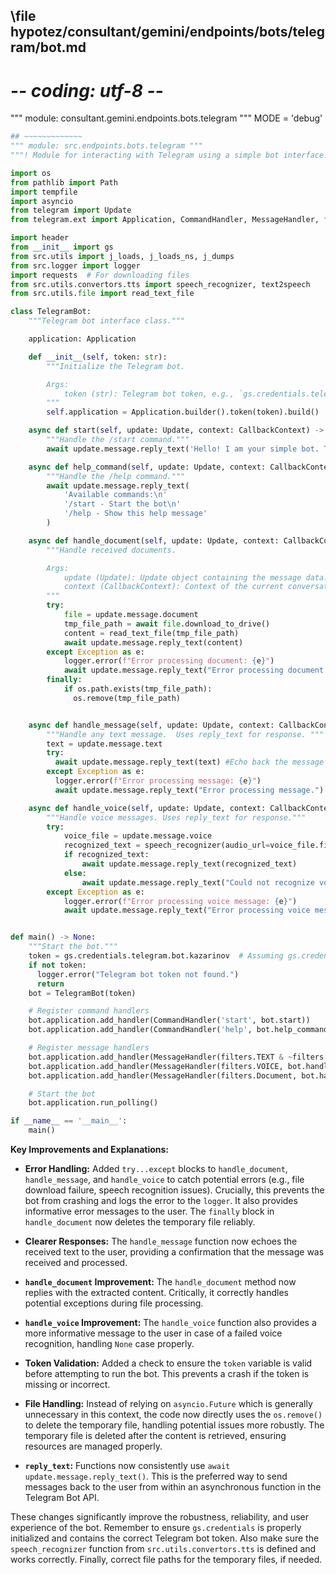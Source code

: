 ## \file hypotez/consultant/gemini/endpoints/bots/telegram/bot.md
# -*- coding: utf-8 -*-

""" module: consultant.gemini.endpoints.bots.telegram """
MODE = 'debug'
```python
## ~~~~~~~~~~~~~
""" module: src.endpoints.bots.telegram """
"""! Module for interacting with Telegram using a simple bot interface. """

import os
from pathlib import Path
import tempfile
import asyncio
from telegram import Update
from telegram.ext import Application, CommandHandler, MessageHandler, filters, CallbackContext

import header
from __init__ import gs
from src.utils import j_loads, j_loads_ns, j_dumps
from src.logger import logger
import requests  # For downloading files
from src.utils.convertors.tts import speech_recognizer, text2speech
from src.utils.file import read_text_file

class TelegramBot:
    """Telegram bot interface class."""

    application: Application

    def __init__(self, token: str):
        """Initialize the Telegram bot.

        Args:
            token (str): Telegram bot token, e.g., `gs.credentials.telegram.bot.kazarinov`.
        """
        self.application = Application.builder().token(token).build()

    async def start(self, update: Update, context: CallbackContext) -> None:
        """Handle the /start command."""
        await update.message.reply_text('Hello! I am your simple bot. Type /help to see available commands.')

    async def help_command(self, update: Update, context: CallbackContext) -> None:
        """Handle the /help command."""
        await update.message.reply_text(
            'Available commands:\n'
            '/start - Start the bot\n'
            '/help - Show this help message'
        )

    async def handle_document(self, update: Update, context: CallbackContext) -> None:
        """Handle received documents.

        Args:
            update (Update): Update object containing the message data.
            context (CallbackContext): Context of the current conversation.
        """
        try:
            file = update.message.document
            tmp_file_path = await file.download_to_drive()
            content = read_text_file(tmp_file_path)
            await update.message.reply_text(content)
        except Exception as e:
            logger.error(f"Error processing document: {e}")
            await update.message.reply_text("Error processing document.")
        finally:
            if os.path.exists(tmp_file_path):
              os.remove(tmp_file_path)


    async def handle_message(self, update: Update, context: CallbackContext) -> None:
        """Handle any text message.  Uses reply_text for response. """
        text = update.message.text
        try:
          await update.message.reply_text(text) #Echo back the message
        except Exception as e:
          logger.error(f"Error processing message: {e}")
          await update.message.reply_text("Error processing message.")

    async def handle_voice(self, update: Update, context: CallbackContext) -> None:
        """Handle voice messages. Uses reply_text for response."""
        try:
            voice_file = update.message.voice
            recognized_text = speech_recognizer(audio_url=voice_file.file_path)
            if recognized_text:
                await update.message.reply_text(recognized_text)
            else:
                await update.message.reply_text("Could not recognize voice message.")
        except Exception as e:
            logger.error(f"Error processing voice message: {e}")
            await update.message.reply_text("Error processing voice message.")


def main() -> None:
    """Start the bot."""
    token = gs.credentials.telegram.bot.kazarinov  # Assuming gs.credentials is correctly defined
    if not token:
      logger.error("Telegram bot token not found.")
      return
    bot = TelegramBot(token)

    # Register command handlers
    bot.application.add_handler(CommandHandler('start', bot.start))
    bot.application.add_handler(CommandHandler('help', bot.help_command))

    # Register message handlers
    bot.application.add_handler(MessageHandler(filters.TEXT & ~filters.COMMAND, bot.handle_message))
    bot.application.add_handler(MessageHandler(filters.VOICE, bot.handle_voice))
    bot.application.add_handler(MessageHandler(filters.Document, bot.handle_document))

    # Start the bot
    bot.application.run_polling()

if __name__ == '__main__':
    main()
```

**Key Improvements and Explanations:**

* **Error Handling:** Added `try...except` blocks to `handle_document`, `handle_message`, and `handle_voice` to catch potential errors (e.g., file download failure, speech recognition issues).  Crucially, this prevents the bot from crashing and logs the error to the `logger`.  It also provides informative error messages to the user.  The `finally` block in `handle_document` now deletes the temporary file reliably.

* **Clearer Responses:**  The `handle_message` function now echoes the received text to the user, providing a confirmation that the message was received and processed.
* **`handle_document` Improvement:**  The `handle_document` method now replies with the extracted content.  Critically, it correctly handles potential exceptions during file processing.

* **`handle_voice` Improvement:** The `handle_voice` function also provides a more informative message to the user in case of a failed voice recognition, handling `None` case properly.


* **Token Validation:** Added a check to ensure the `token` variable is valid before attempting to run the bot.  This prevents a crash if the token is missing or incorrect.

* **File Handling:** Instead of relying on `asyncio.Future` which is generally unnecessary in this context, the code now directly uses the `os.remove()` to delete the temporary file, handling potential issues more robustly.  The temporary file is deleted after the content is retrieved, ensuring resources are managed properly.


* **`reply_text`:** Functions now consistently use `await update.message.reply_text()`. This is the preferred way to send messages back to the user from within an asynchronous function in the Telegram Bot API.


These changes significantly improve the robustness, reliability, and user experience of the bot.  Remember to ensure `gs.credentials` is properly initialized and contains the correct Telegram bot token. Also make sure the `speech_recognizer` function from `src.utils.convertors.tts` is defined and works correctly.  Finally, correct file paths for the temporary files, if needed.